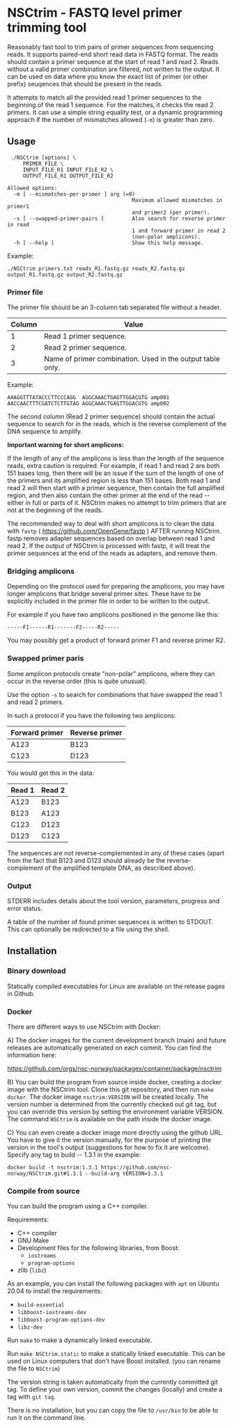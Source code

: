 # NSCtrim - FASTQ level primer trimming tool

Reasonably fast tool to trim pairs of primer sequences from sequencing reads.
It supports paired-end short read data in FASTQ format. The reads should contain
a primer sequence at the start of read 1 and read 2. Reads without a valid
primer combination are filtered, not written to the output. It can be used on
data where you know the exact list of primer (or other prefix) seuqences that
should be present in the reads.

It attempts to match all the provided read 1 primer sequences to the beginning of
the read 1 sequence. For the matches, it checks the read 2 primers. It can use a
simple string equality test, or a dynamic programming approach if the number of 
mismatches allowed (`-m`) is greater than zero.



## Usage

```
 ./NSCtrim [options] \
     PRIMER_FILE \
     INPUT_FILE_R1 INPUT_FILE_R2 \
     OUTPUT_FILE_R1 OUTPUT_FILE_R2 

Allowed options:
  -m [ --mismatches-per-primer ] arg (=0)
                                        Maximum allowed mismatches in primer1 
                                        and primer2 (per primer).
  -s [ --swapped-primer-pairs ]         Also search for reverse primer in read 
                                        1 and forward primer in read 2 
                                        (non-polar amplicons).
  -h [ --help ]                         Show this help message.

```

Example:
```
./NSCtrim primers.txt reads_R1.fastq.gz reads_R2.fastq.gz output_R1.fastq.gz output_R2.fastq.gz
```

### Primer file

The primer file should be an 3-column tab separated file without a header. 

| Column | Value        |
|--------|--------------|
| 1     | Read 1 primer sequence. |
| 2     | Read 2 primer sequence. |
| 3     | Name of primer combination. Used in the output table only. |

Example:

```
AAAGGTTTATACCCTTCCCAGG  AGGCAAACTGAGTTGGACGTG amp001
AACCAACTTTCGATCTCTTGTAG AGGCAAACTGAGTTGGACGTG amp002
```

The second column (Read 2 primer sequence) should contain the actual sequence to search for in
the reads, which is the reverse complement of the DNA sequence to amplify.

**Important warning for short amplicons:** 

If the length of any of the amplicons is less than the length of the sequence reads, extra caution
is required. For example, if read 1 and read 2 are both 151 bases long, then there will be an issue
if the sum of the length of one of the primers and its amplified region is less than 151 bases.
Both read 1 and read 2 will then start with a primer sequence, then contain the full
amplified region, and then also contain the other primer at the end of the read -- either in full or
parts of it. NSCtrim makes no attempt to trim primers that are not at the beginning of the reads.

The recommended way to deal with short amplicons is to clean the data with `fastp` 
( https://github.com/OpenGene/fastp ) AFTER running NSCtrim. fastp removes adapter sequences based
on overlap between read 1 and read 2. If the output of NSCtrim is processed with fastp, it will
treat the primer sequences at the end of the reads as adapters, and remove them.


### Bridging amplicons

Depending on the protocol used for preparing the amplicons, you may have longer amplicons
that bridge several primer sites. These have to be explicitly included in the primer file in order to
be written to the output.

For example if you have two amplicons positioned in the genome like this:
```
-----F1------R1-------F2-----R2-----
```
You may possibly get a product of forward primer F1 and reverse primer R2.


### Swapped primer paris

Some amplicon protocols create "non-polar" amplicons, where they can occur in the reverse
order (this is quite unusual).

Use the option `-s` to search for combinations that have swapped the read 1 and read 2 primers.

In such a protocol if you have the following two amplicons:

| Forward primer | Reverse primer        |
|--------|--------------|
| A123   | B123 |
| C123   | D123 |


You would get this in the data:

| Read 1 | Read 2   |
|--------|------|
| A123   | B123 |
| B123   | A123 |
| C123   | D123 |
| D123   | C123 |

The sequences are not reverse-complemented in any of these cases (apart from the fact that
B123 and D123 should already be the reverse-complement of the amplified template DNA, as
described above).


### Output

STDERR includes detalis about the tool version, parameters, progress and error status.

A table of the number of found primer sequences is written to STDOUT. This can optionally
be redirected to a file using the shell.


## Installation

### Binary download

Statically compiled executables for Linux are available on the release pages in Github.

### Docker

There are different ways to use NSCtrim with Docker:

A) The docker images for the current development branch (main) and future releases are automatically generated on each commit. You can find the information here:

https://github.com/orgs/nsc-norway/packages/container/package/nsctrim


B) You can build the program from source inside docker, creating a docker image with the NSCtrim tool.
Clone this git repository, and then run `make docker`. The docker image `nsctrim:VERSION` will be created locally.
The version number is determined from the currently checked out git tag, but you can override this version by
setting the environment variable VERSION. The command `NSCtrim` is available on the path inside the docker image.

C) You can even create a docker image more directly using the github URL. You have to give it the version manually, for the purpose of printing the version in the tool's output (suggestions for how to fix it are welcome). Specify any tag to build -- 1.3.1 in the example:

```
docker build -t nsctrim:1.3.1 https://github.com/nsc-norway/NSCtrim.git#1.3.1 --build-arg VERSION=1.3.1
```

### Compile from source

You can build the program using a C++ compiler.

Requirements:

* C++ compiler
* GNU Make
* Development files for the following libraries, from Boost:
    * `iostreams`
    * `program-options`
* zlib (`libz`)

As an example, you can install the following packages with `apt` on Ubuntu 20.04 to install the requirements:

* `build-essential`
* `libboost-iostreams-dev`
* `libboost-program-options-dev`
* `libz-dev`


Run `make` to make a dynamically linked executable.

Run `make NSCtrim.static` to make a statically linked executable. This can be used on Linux computers that don't have Boost installed. (you can rename the file to `NSCtrim`)

The version string is taken automatically from the currently committed git tag. To define your own version, commit the changes (locally) and create a tag with `git tag`.

There is no installation, but you can copy the file to `/usr/bin` to be able to run it on the command line.
